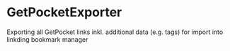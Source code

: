 # GetPocketExporter
Exporting all GetPocket links inkl. additional data (e.g. tags) for import into linkding bookmark manager
